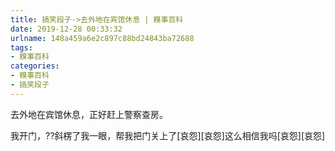 ```yaml
---
title: 搞笑段子->去外地在宾馆休息 | 糗事百科
date: 2019-12-28 00:33:32
urlname: 148a459a6e2c897c88bd24843ba72688
tags: 
- 糗事百科
categories:
- 糗事百科
- 搞笑段子
---
```

去外地在宾馆休息，正好赶上警察查房。

我开门，??斜楞了我一眼，帮我把门关上了[哀怨][哀怨]这么相信我吗[哀怨][哀怨]



